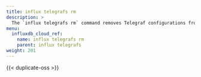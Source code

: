 ```yaml
---
title: influx telegrafs rm
description: >
  The `influx telegrafs rm` command removes Telegraf configurations from InfluxDB.
menu:
  influxdb_cloud_ref:
    name: influx telegrafs rm
    parent: influx telegrafs
weight: 201
---
```


{{< duplicate-oss >}}
